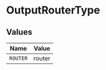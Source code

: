 # OutputRouterType


## Values

| Name     | Value    |
| -------- | -------- |
| `ROUTER` | router   |